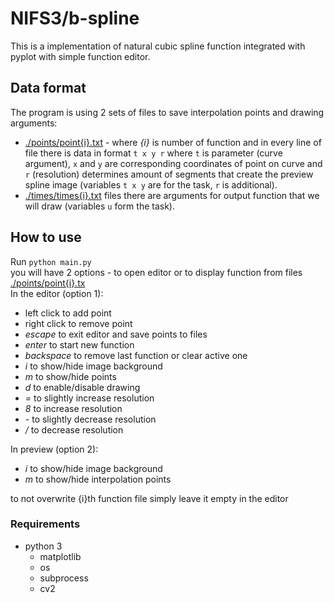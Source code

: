 # NIFS3/b-spline
This is a implementation of natural cubic spline function integrated with pyplot with simple function editor.   

## Data format
The program is using 2 sets of files to save interpolation points and drawing arguments:  
* [./points/point{i}.txt](./points) - where _{i}_ is number of function and in every line of file there is data in format `t x y r` where `t` is parameter (curve argument), `x` and `y` are corresponding coordinates of point on curve and `r` (resolution) determines amount of segments that create the preview spline image (variables `t x y` are for the task, `r` is additional).  
* [./times/times{i}.txt](./times) files there are arguments for output function that we will draw (variables `u` form the task).  

## How to use
Run `python main.py`  
you will have 2 options - to open editor or to display function from files [./points/point{i}.tx](./points)   
In the editor (option 1):
* left click to add point
* right click to remove point
* _escape_ to exit editor and save points to files
* _enter_ to start new function
* _backspace_ to remove last function or clear active one
* _i_ to show/hide image background
* _m_ to show/hide points
* _d_ to enable/disable drawing
* _=_ to slightly increase resolution
* _8_ to increase resolution
* _-_ to slightly decrease resolution
* _/_ to decrease resolution
  
In preview (option 2):
* _i_ to show/hide image background
* _m_ to show/hide interpolation points

to not overwrite {i}th function file simply leave it empty in the editor

### Requirements
* python 3
    * matplotlib
    * os
    * subprocess
    * cv2


